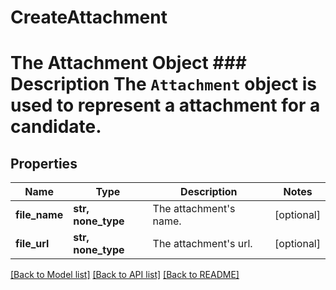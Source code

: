 # CreateAttachment

# The Attachment Object ### Description The `Attachment` object is used to represent a attachment for a candidate.
## Properties
Name | Type | Description | Notes
------------ | ------------- | ------------- | -------------
**file_name** | **str, none_type** | The attachment&#39;s name. | [optional] 
**file_url** | **str, none_type** | The attachment&#39;s url. | [optional] 

[[Back to Model list]](../README.md#documentation-for-models) [[Back to API list]](../README.md#documentation-for-api-endpoints) [[Back to README]](../README.md)


